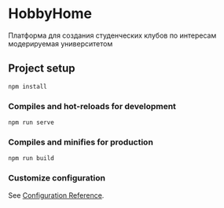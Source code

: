 # HobbyHome

Платформа для создания студенческих клубов по интересам модерируемая университетом

## Project setup
```
npm install
```

### Compiles and hot-reloads for development
```
npm run serve
```

### Compiles and minifies for production
```
npm run build
```

### Customize configuration
See [Configuration Reference](https://cli.vuejs.org/config/).

